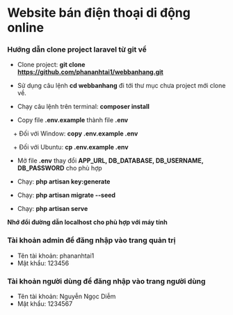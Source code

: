 # Website bán điện thoại di động online
### Hướng dẫn clone project laravel từ git về
- Clone project: **git clone https://github.com/phananhtai1/webbanhang.git**

- Sử dụng câu lệnh **cd webbanhang** đi tới thư mục chưa project mới clone về.

- Chạy câu lệnh trên terminal: **composer install**

- Copy file **.env.example** thành file **.env**

 + Đối với Window: **copy .env.example .env**

 + Đối với Ubuntu: **cp .env.example .env**

- Mở file **.env** thay đổi **APP_URL, DB_DATABASE, DB_USERNAME, DB_PASSWORD** cho phù hợp

- Chạy: **php artisan key:generate**

- Chạy: **php artisan migrate --seed**

- Chạy: **php artisan serve**

**Nhớ đổi đường dẫn localhost cho phù hợp với máy tính**

### Tài khoản admin để đăng nhập vào trang quản trị
- Tên tài khoản: phananhtai1
- Mật khẩu: 123456

### Tài khoản người dùng để đăng nhập vào trang người dùng
- Tên tài khoản: Nguyễn Ngọc Diễm
- Mật khẩu: 1234567
